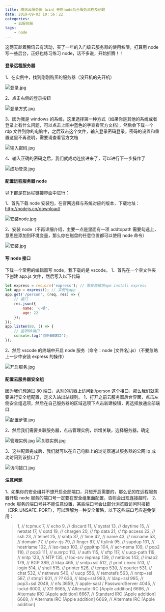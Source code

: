```yaml
---
title: 腾讯云服务器（win）开启node后台服务流程及问题
date: 2019-09-03 10：56：22
categories:
	- 云服务器
tags:
	- node
---
```


这两天趁着腾讯云有活动，买了一年的入门级云服务器的使用权限，打算用 node 写一些后台，正好也练习练习 node，话不多说，开始折腾！！

#### 登录远程服务器

1、在实例中，找到刚刚购买的服务器（没开机的先开机）

![登录.jpg](https://myblog-1257961174.cos.ap-beijing.myqcloud.com/14-Start-the-node-service/%E7%99%BB%E5%BD%95.jpg)

<!-- more -->

2、点击右侧的登录按钮

![登录方式.jpg](https://myblog-1257961174.cos.ap-beijing.myqcloud.com/14-Start-the-node-service/%E7%99%BB%E5%BD%95%E6%96%B9%E5%BC%8F.jpg)

3、因为我是 windows 的系统，这里选择第一种方式（如果你是其他的系统或者登录上有什么问题，可以点击上图中蓝色的字查看官方文档），然后会下载一个 rdp 文件到你的电脑中，之后双击这个文件，输入登录密码登录，密码的设置和重置这里不再说明，需要请查看官方文档

![输入密码.jpg](https://myblog-1257961174.cos.ap-beijing.myqcloud.com/14-Start-the-node-service/%E8%BE%93%E5%85%A5%E5%AF%86%E7%A0%81.jpg)

4、输入正确的密码之后，我们就成功连接进来了，可以进行下一步操作了

![成功登录.jpg](https://myblog-1257961174.cos.ap-beijing.myqcloud.com/14-Start-the-node-service/%E6%88%90%E5%8A%9F%E7%99%BB%E5%BD%95.jpg)

#### 配置远程服务器 node

以下都是在远程链接界面中进行：

1、首先下载 node 安装包，在官网选择与系统对应的版本，下载地址：http://nodejs.cn/download/

![安装node.jpg](https://myblog-1257961174.cos.ap-beijing.myqcloud.com/14-Start-the-node-service/%E5%AE%89%E8%A3%85node.jpg)

2、安装 node（不再详细介绍，主要一点是里面有一项 addtopath 需要勾选上，意思是添加到环境变量，那么你在磁盘的任意位置都可以使用 node 命令）

![安装.jpg](https://myblog-1257961174.cos.ap-beijing.myqcloud.com/14-Start-the-node-service/%E5%AE%89%E8%A3%85.jpg)

#### 写 node 接口

下载一个常用的编辑器写 node，我下载的是 vscode。
1、首先在一个空文件夹下创建 app.js 文件，然后写入以下代码

```javascript
let express = require('express'); // 需安装模块npm install express
let app = express(); // 实例化app
app.get('/person', (req, res) => {
    // 接口
    res.json({
        name: '小明',
        age: 22
    });
});
app.listen(80, () => {
    // 监听80端口
    console.log('监听80端口');
});
```

2、然后 vscode 的终端中开启 node 服务（命令：node [文件名].js）（不要忽略上一步中安装 express 的操作）

![开启服务.jpg](https://myblog-1257961174.cos.ap-beijing.myqcloud.com/14-Start-the-node-service/%E5%BC%80%E5%90%AF%E6%9C%8D%E5%8A%A1.jpg)

#### 配置云服务器安全组

因为我们想通过 80 端口，从别的机器上访问到/person 这个接口，那么我们就需要进行安全组配置，定义入站出站规则。
1、打开之前云服务器后台界面，点击左侧安全组选项，然后在自己服务器的区域选项下点击新建按钮，再选择放通全部端口

![配置步骤.jpg](https://myblog-1257961174.cos.ap-beijing.myqcloud.com/14-Start-the-node-service/%E9%85%8D%E7%BD%AE%E6%AD%A5%E9%AA%A4.jpg)

2、然后我们需要关联服务器，点击管理实例，新增关联，选择服务器，确定

![管理实例.jpg](https://i.loli.net/2019/12/02/p52ZkWPSOghRfCw.jpg)
![关联实例.jpg](https://myblog-1257961174.cos.ap-beijing.myqcloud.com/14-Start-the-node-service/%E5%85%B3%E8%81%94%E5%AE%9E%E4%BE%8B.jpg)

3、这些配置完成后，我们就可以在自己电脑上的浏览器通过服务器的公网 ip 成功访问到该接口了

![访问接口.jpg](https://myblog-1257961174.cos.ap-beijing.myqcloud.com/14-Start-the-node-service/%E8%AE%BF%E9%97%AE%E6%8E%A5%E5%8F%A3.jpg)

#### 注意问题

1、如果你的安全组并不想开启全部端口，只想开启需要的，那么记的在远程服务器开启 node 服务的端口号一定要在安全组里面配置，否则会出现连接超时。
2、node 服务的端口号并不能任意设置，某些端口号会让部分浏览器访问时报错（ERR_UNSAFE_PORT），可以理解为一种安全策略，以下这些端口号应避免使用：

> 1, // tcpmux
> 7, // echo
> 9, // discard
> 11, // systat
> 13, // daytime
> 15, // netstat
> 17, // qotd
> 19, // chargen
> 20, // ftp data
> 21, // ftp access
> 22, // ssh
> 23, // telnet
> 25, // smtp
> 37, // time
> 42, // name
> 43, // nicname
> 53, // domain
> 77, // priv-rjs
> 79, // finger
> 87, // ttylink
> 95, // supdup
> 101, // hostriame
> 102, // iso-tsap
> 103, // gppitnp
> 104, // acr-nema
> 109, // pop2
> 110, // pop3
> 111, // sunrpc
> 113, // auth
> 115, // sftp
> 117, // uucp-path
> 119, // nntp
> 123, // NTP
> 135, // loc-srv /epmap
> 139, // netbios
> 143, // imap2
> 179, // BGP
> 389, // ldap
> 465, // smtp+ssl
> 512, // print / exec
> 513, // login
> 514, // shell
> 515, // printer
> 526, // tempo
> 530, // courier
> 531, // chat
> 532, // netnews
> 540, // uucp
> 556, // remotefs
> 563, // nntp+ssl
> 587, // stmp?
> 601, // ??
> 636, // ldap+ssl
> 993, // ldap+ssl
> 995, // pop3+ssl
> 2049, // nfs
> 3659, // apple-sasl / PasswordServer
> 4045, // lockd
> 6000, // X11
> 6665, // Alternate IRC [Apple addition]
> 6666, // Alternate IRC [Apple addition]
> 6667, // Standard IRC [Apple addition]
> 6668, // Alternate IRC [Apple addition]
> 6669, // Alternate IRC [Apple addition]
